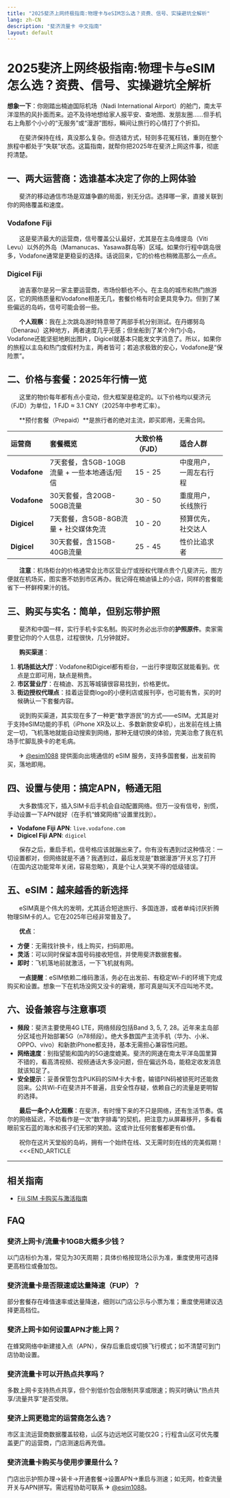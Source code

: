 ```yaml
---
title: "2025斐济上网终极指南:物理卡与eSIM怎么选？资费、信号、实操避坑全解析"
lang: zh-CN
description: "斐济流量卡 中文指南"
layout: default
---
```

# 2025斐济上网终极指南:物理卡与eSIM怎么选？资费、信号、实操避坑全解析

**想象一下**：你刚踏出楠迪国际机场（Nadi International Airport）的舱门，南太平洋湿热的风扑面而来。迫不及待地想给家人报平安、查地图、发朋友圈……但手机右上角那个小小的“无服务”或“漫游”图标，瞬间让旅行的心情打了个折扣。

　　在斐济保持在线，真没那么复杂。但选错方式，轻则多花冤枉钱，重则在整个旅程中都处于“失联”状态。这篇指南，就帮你把2025年在斐济上网这件事，彻底捋清楚。

## 一、两大运营商：选谁基本决定了你的上网体验

　　斐济的移动通信市场是双雄争霸的局面，别无分店。选择哪一家，直接关联到你的网络覆盖和速度。

### Vodafone Fiji

　　这是斐济最大的运营商，信号覆盖公认最好，尤其是在主岛维提岛（Viti Levu）以外的外岛（Mamanucas、Yasawa群岛等）区域。如果你行程中跳岛很多，Vodafone通常是更稳妥的选择。话说回来，它的价格也稍微高那么一点点。

### Digicel Fiji

　　迪吉塞尔是另一家主要运营商，市场份额也不小。在主岛的城市和热门旅游区，它的网络质量和Vodafone相差无几，套餐价格有时会更具竞争力。但到了某些偏远的岛屿，信号可能会弱一些。

　　**个人观察**：我在上次跳岛游时特意带了两部手机分别测试。在丹娜努岛（Denarau）这种地方，两者速度几乎无感；但坐船到了某个冷门小岛，Vodafone还能坚挺地刷出图片，Digicel就基本只能发文字消息了。所以，如果你的旅程以主岛和热门度假村为主，两者皆可；若追求极致的安心，Vodafone是“保险票”。

## 二、价格与套餐：2025年行情一览

　　这里的物价每年都有点小变动，但大框架是稳定的。以下价格均以斐济元（FJD）为单位，1 FJD ≈ 3.1 CNY（2025年中参考汇率）。

　　**预付套餐（Prepaid）**是旅行者的绝对主流，即买即用，无需合同。

| 运营商 | 套餐概览 | 大致价格（FJD） | 适合人群 |
| :--- | :--- | :--- | :--- |
| **Vodafone** | 7天套餐，含5GB-10GB流量 + 一些本地通话/短信 | 15 - 25 | 中度用户，一周左右行程 |
| **Vodafone** | 30天套餐，含20GB-50GB流量 | 30 - 50 | 重度用户，长线旅行 |
| **Digicel** | 7天套餐，含5GB-8GB流量 + 社交媒体免流 | 10 - 20 | 预算优先，社交达人 |
| **Digicel** | 30天套餐，含15GB-40GB流量 | 25 - 45 | 性价比追求者 |

　　**注意**：机场柜台的价格通常会比市区营业厅或授权代理点贵个几斐济元，图方便就在机场买，图实惠不妨到市区再办。我记得在楠迪镇上的小店，同样的套餐能省下一杯鲜榨果汁的钱。

## 三、购买与实名：简单，但别忘带护照

　　斐济和中国一样，实行手机卡实名制。购买时务必出示你的**护照原件**。卖家需要登记你的个人信息，过程很快，几分钟就好。

　　**购买渠道**：
1.  **机场抵达大厅**：Vodafone和Digicel都有柜台，一出行李提取区就能看到。优点是立即可用，缺点是稍贵。
2.  **市区营业厅**：在楠迪、苏瓦等城镇很容易找到，价格更优。
3.  **街边授权代理点**：挂着运营商logo的小便利店或报刊亭，也可能有售，买的时候确认一下套餐内容。

　　说到购买渠道，其实现在多了一种更“数字游民”的方式——eSIM。尤其是对于支持eSIM功能的手机（iPhone XR及以上、多数新款安卓机），出发前在线上搞定一切，飞机落地就能自动搜索到网络，那种无缝切换的体验，完美治愈了我在机场手忙脚乱换卡的老毛病。

　　✈ [@esim1088](https://t.me/s/esim1088) 提供面向出境通信的 eSIM 服务，支持多国套餐，出发前购买，落地即用。

## 四、设置与使用：搞定APN，畅通无阻

　　大多数情况下，插入SIM卡后手机会自动配置网络。但万一没有信号，别慌，手动设置一下APN就好（在手机“蜂窝网络”设置里找到）。

-   **Vodafone Fiji APN**: `live.vodafone.com`
-   **Digicel Fiji APN**: `digicel`

　　保存之后，重启手机，信号格应该就蹦出来了。你有没有遇到过这种情况：一切设置都对，但网络就是不通？我遇到过，最后发现是“数据漫游”开关忘了打开（在国内这功能常年关闭，容易忽略），真是个让人哭笑不得的低级错误。

## 五、eSIM：越来越香的新选择

　　eSIM真是个伟大的发明，尤其适合短途旅行、多国连游，或者单纯讨厌折腾物理SIM卡的人。它在2025年已经非常普及了。

　　**优点**：
-   **方便**：无需找针换卡，线上购买，扫码即用。
-   **灵活**：可以同时保留本国号码接收短信，并使用斐济数据套餐。
-   **即时**：飞机落地前就激活，一下飞机就有网。

　　**一点提醒**：eSIM依赖二维码激活，务必在出发前、有稳定Wi-Fi的环境下完成购买和设置。想象一下在机场没网又没卡的窘境，那可真是叫天不应叫地不灵。

## 六、设备兼容与注意事项

-   **频段**：斐济主要使用4G LTE，网络频段包括Band 3, 5, 7, 28。近年来主岛部分区域也开始部署5G（n78频段）。绝大多数国产主流手机（华为、小米、OPPO、vivo）和新款iPhone都支持，基本无需担心兼容性问题。
-   **网络速度**：别指望能和国内的5G速度媲美。斐济的网速在南太平洋岛国里算不错的，看高清视频、视频通话大多没问题，但在偏远外岛，能稳定收发消息就该知足了。
-   **安全提示**：妥善保管包含PUK码的SIM卡大卡套，输错PIN码被锁死时还能救回来。公共Wi-Fi在斐济并不普遍，且安全性存疑，依赖自己的流量是更明智的选择。

　　**最后一条个人化观察**：在斐济，有时慢下来的不只是网络，还有生活节奏。偶尔的网络延迟，不妨看作是一次“数字排毒”的契机，把注意力从屏幕移开，多看看眼前宝石蓝的海水和孩子们无邪的笑脸。这或许比任何套餐都更有价值。

　　祝你在这片天堂般的岛屿，拥有一个始终在线、又无需时刻在线的完美假期！
　　<<<END_ARTICLE

<!-- crosslink -->
---

## 相关指南

- [Fiji SIM 卡购买与激活指南](https://faciylike.github.io/fiji-sim-guides)

<!-- BEGIN_FIJI_FAQ -->
## FAQ

### 斐济上网卡/流量卡10GB大概多少钱？
以门店标价为准，常见为30天周期；具体价格按现场公示为准，重度使用可选择更高档位或叠加包。

### 斐济流量卡是否限速或达量降速（FUP）？
部分套餐存在峰值速率或达量降速，细则以门店公示与小票为准；重度使用建议选择更高档位。

### 斐济上网卡如何设置APN才能上网？
在蜂窝网络中新建接入点（APN），保存后重启或切换飞行模式；如不清楚可到门店协助设置。

### 斐济流量卡可以开热点共享吗？
多数上网卡支持热点共享，但个别低价包会限制共享或限速；购买时确认“热点共享/流量共享”是否受限。

### 斐济上网更稳定的运营商怎么选？
市区主流运营商数据覆盖较稳，山区与边远地区可能仅2G；行程含山区可优先覆盖更广的运营商，门店测速后再充值。

### 斐济流量卡购买与使用步骤是什么？
门店出示护照办理→装卡→开通套餐→设置APN→重启与测速；如无网，检查流量开关与APN拼写。需远程协助可联系 ✈ [@esim1088](https://t.me/s/esim1088)。

<script type="application/ld+json">
{"@context": "https://schema.org", "@type": "FAQPage", "mainEntity": [{"@type": "Question", "name": "斐济上网卡/流量卡10GB大概多少钱？", "acceptedAnswer": {"@type": "Answer", "text": "以门店标价为准，常见为30天周期；具体价格按现场公示为准，重度使用可选择更高档位或叠加包。"}}, {"@type": "Question", "name": "斐济流量卡是否限速或达量降速（FUP）？", "acceptedAnswer": {"@type": "Answer", "text": "部分套餐存在峰值速率或达量降速，细则以门店公示与小票为准；重度使用建议选择更高档位。"}}, {"@type": "Question", "name": "斐济上网卡如何设置APN才能上网？", "acceptedAnswer": {"@type": "Answer", "text": "在蜂窝网络中新建接入点（APN），保存后重启或切换飞行模式；如不清楚可到门店协助设置。"}}, {"@type": "Question", "name": "斐济流量卡可以开热点共享吗？", "acceptedAnswer": {"@type": "Answer", "text": "多数上网卡支持热点共享，但个别低价包会限制共享或限速；购买时确认“热点共享/流量共享”是否受限。"}}, {"@type": "Question", "name": "斐济上网更稳定的运营商怎么选？", "acceptedAnswer": {"@type": "Answer", "text": "市区主流运营商数据覆盖较稳，山区与边远地区可能仅2G；行程含山区可优先覆盖更广的运营商，门店测速后再充值。"}}, {"@type": "Question", "name": "斐济流量卡购买与使用步骤是什么？", "acceptedAnswer": {"@type": "Answer", "text": "门店出示护照办理→装卡→开通套餐→设置APN→重启与测速；如无网，检查流量开关与APN拼写。需远程协助可联系 ✈ @esim1088。"}}]}
</script>
<!-- END_FIJI_FAQ -->
